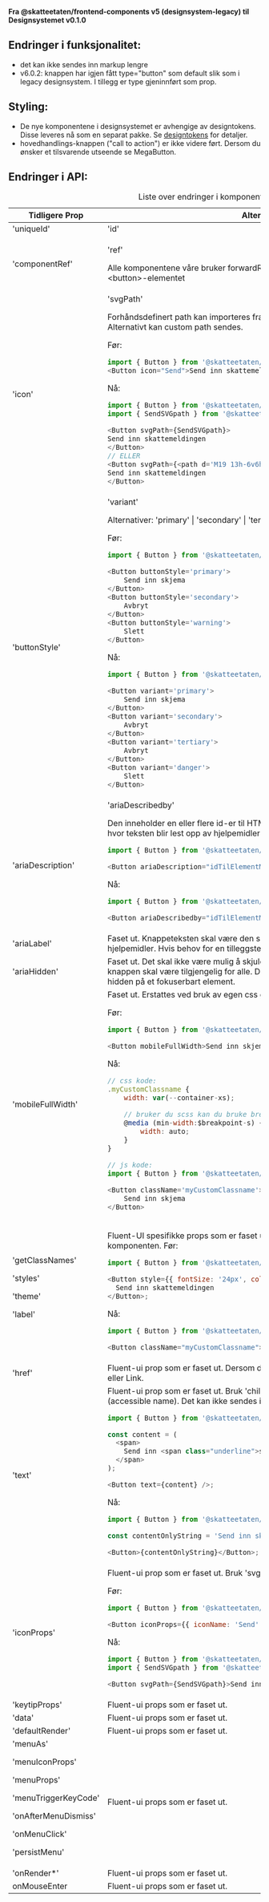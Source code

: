 **Fra @skatteetaten/frontend-components v5 (designsystem-legacy) til Designsystemet v0.1.0**

## Endringer i funksjonalitet:

- det kan ikke sendes inn markup lengre
- v6.0.2: knappen har igjen fått type="button" som default slik som i legacy designsystem. I tillegg er type gjeninnført som prop.

## Styling:

- De nye komponentene i designsystemet er avhengige av designtokens. Disse leveres nå som en separat pakke. Se [designtokens](#section-designtokens-deprecated) for detaljer.
- hovedhandlings-knappen ("call to action") er ikke videre ført. Dersom du ønsker et tilsvarende utseende se MegaButton.

## Endringer i API:

<!--For full API-dokumentasjon, vennligst se på [button komponent](https://breakdance.github.io/breakdance/) på dokumentasjonssiden til designsystemet.
( //TODO FRONT-917 Lenke til EPI dok)-->

<div className="migration-tabell">
<table>
<caption>Liste over endringer i komponent-api'et</caption>
<thead><tr><th>Tidligere Prop</th><th>Alternativ</th></tr></thead>
<tbody>
<tr>
<td>'uniqueId'</td>
<td>'id'</td>
</tr>
<tr>
<td>'componentRef'</td>
<td>

'ref'

Alle komponentene våre bruker forwardRef. For komponent sendes ref til &lt;button&gt;-elementet

</td>
</tr>
<tr>
<td>'icon'</td>
<td>
'svgPath'

Forhåndsdefinert path kan importeres fra @skatteetaten/ds-icons pakke. Alternativt kan custom path sendes.

Før:

```javascript static
import { Button } from '@skatteetaten/frontend-components/Button';
<Button icon="Send">Send inn skattemeldingen</Button>;
```

Nå:

```js static
import { Button } from '@skatteetaten/ds-buttons';
import { SendSVGpath } from '@skatteetaten/ds-icons';

<Button svgPath={SendSVGpath}>
Send inn skattemeldingen
</Button>
// ELLER
<Button svgPath={<path d='M19 13h-6v6h-2v-6H5v-2h6V5h2v6h6v2Z' />}>
Send inn skattemeldingen
</Button>
```

</td>
</tr>
<tr>
<td>'buttonStyle'</td>
<td>'variant'

Alternativer: 'primary' | 'secondary' | 'tertiary' | 'danger'. 'primary' er default.

Før:

```javascript static
import { Button } from '@skatteetaten/frontend-components/Button';

<Button buttonStyle='primary'>
    Send inn skjema
</Button>
<Button buttonStyle='secondary'>
    Avbryt
</Button>
<Button buttonStyle='warning'>
    Slett
</Button>
```

Nå:

```js static
import { Button } from '@skatteetaten/ds-buttons';

<Button variant='primary'>
    Send inn skjema
</Button>
<Button variant='secondary'>
    Avbryt
</Button>
<Button variant='tertiary'>
    Avbryt
</Button>
<Button variant='danger'>
    Slett
</Button>
```

</td>
</tr>
<tr>
<td>'ariaDescription'</td>
<td>
'ariaDescribedby'

Den inneholder en eller flere id-er til HTML-elementer (som inneholder tekst hvor teksten blir lest opp av hjelpemidler etter at knappeteksten er lest opp).
Før:

```javascript static
import { Button } from '@skatteetaten/frontend-components/Button';

<Button ariaDescription="idTilElementMedTekst">Send inn skjema</Button>;
```

Nå:

```js static
import { Button } from '@skatteetaten/ds-buttons';

<Button ariaDescribedby="idTilElementMedTekst">Send inn skjema</Button>;
```

</td>
</tr>
<tr>
<td>'ariaLabel'</td>
<td>Faset ut. Knappeteksten skal være den samme for alle, også de som bruker hjelpemidler. Hvis behov for en tilleggstekst bruk 'ariaDescribedby'.</td>
</tr>
<tr>
<td>'ariaHidden'</td>
<td>Faset ut. Det skal ikke være mulig å skjule knappen for hjelpemidler fordi knappen skal være tilgjengelig for alle. Det er heller ikke ønskelig å bruke aria-hidden på et fokuserbart element.</td>
</tr>
<tr>
<td>'mobileFullWidth'</td>
<td>
Faset ut. Erstattes ved bruk av egen css gjennom 'className'.

Før:

```javascript static
import { Button } from '@skatteetaten/frontend-components/Button ';

<Button mobileFullWidth>Send inn skjema</Button>;
```

Nå:

```js static
// css kode:
.myCustomClassname {
    width: var(--container-xs);

    // bruker du scss kan du bruke breakpoints variabler
    @media (min-width:$breakpoint-s) {
        width: auto;
    }
}

// js kode:
import { Button } from '@skatteetaten/ds-buttons';

<Button className='myCustomClassname'>
    Send inn skjema
</Button>
```

</td>
</tr>
<tr>
<td>'getClassNames'

'styles'

'theme'

'label'

</td>
<td>

Fluent-UI spesifikke props som er faset ut. Bruk 'className' for å style komponenten.
Før:

```javascript static
import { Button } from '@skatteetaten/frontend-components/Button ';

<Button style={{ fontSize: '24px', color: '#1362ae' }}>
  Send inn skattemeldingen
</Button>;
```

Nå:

```js static
import { Button } from '@skatteetaten/ds-buttons';

<Button className="myCustomClassname">Send inn skattemeldingen</Button>;
```

</td>
</tr>
<tr>
<td>'href'</td>
<td>Fluent-ui prop som er faset ut. Dersom det er behov for 'href' se MegaButton eller Link. </td>
</tr>
<tr>
<td>'text'</td>
<td>
Fluent-ui prop som er faset ut. Bruk 'children' for å gi komponenten en tekst (accessible name). Det kan ikke sendes inn markup lengre.
Før:

```javascript static
import { Button } from '@skatteetaten/frontend-components/Button';

const content = (
  <span>
    Send inn <span class="underline">skattemeldingen</span>
  </span>
);

<Button text={content} />;
```

Nå:

```js static
import { Button } from '@skatteetaten/ds-buttons';

const contentOnlyString = 'Send inn skattemeldingen';

<Button>{contentOnlyString}</Button>;
```

</td>
</tr>
<tr>
<td>'iconProps'</td>
<td>
Fluent-ui prop som er faset ut. Bruk 'svgPath' i steden for.

Før:

```javascript static
import { Button } from '@skatteetaten/frontend-components/Button';

<Button iconProps={{ iconName: 'Send' }}>Send inn skattemeldingen</Button>;
```

Nå:

```js static
import { Button } from '@skatteetaten/ds-buttons';
import { SendSVGpath } from '@skatteetaten/ds-icons';

<Button svgPath={SendSVGpath}>Send inn skattemeldingen</Button>;
```

</td>
</tr>
<tr>
<td>'keytipProps'</td>
<td>Fluent-ui props som er faset ut.</td>
</tr>
<tr>
<td>'data'</td>
<td>Fluent-ui props som er faset ut.</td>
</tr>
<tr>
<td>'defaultRender'</td>
<td>Fluent-ui props som er faset ut.</td>
</tr>
<tr>
<td>'menuAs'

'menuIconProps'

'menuProps'

'menuTriggerKeyCode'

'onAfterMenuDismiss'

'onMenuClick'

'persistMenu'</td>

<td>Fluent-ui props som er faset ut.</td>
</tr>
<tr>
<td>'onRender*'</td>
<td>Fluent-ui props som er faset ut.</td>
</tr>
<tr>
<td>onMouseEnter</td>
<td>Fluent-ui props som er faset ut.</td>
</tr>
</tbody>
</table>
</div>
